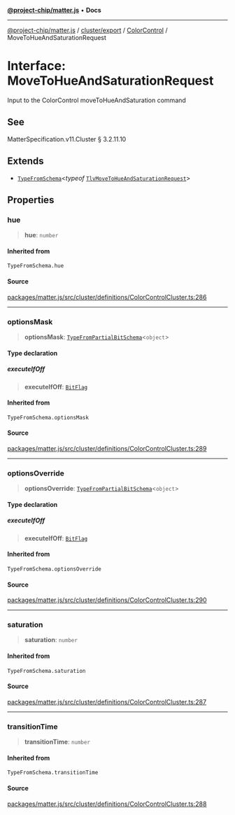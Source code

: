 [**@project-chip/matter.js**](../../../../../README.md) • **Docs**

***

[@project-chip/matter.js](../../../../../modules.md) / [cluster/export](../../../README.md) / [ColorControl](../README.md) / MoveToHueAndSaturationRequest

# Interface: MoveToHueAndSaturationRequest

Input to the ColorControl moveToHueAndSaturation command

## See

MatterSpecification.v11.Cluster § 3.2.11.10

## Extends

- [`TypeFromSchema`](../../../../../tlv/export/README.md#typefromschemas)\<*typeof* [`TlvMoveToHueAndSaturationRequest`](../README.md#tlvmovetohueandsaturationrequest)\>

## Properties

### hue

> **hue**: `number`

#### Inherited from

`TypeFromSchema.hue`

#### Source

[packages/matter.js/src/cluster/definitions/ColorControlCluster.ts:286](https://github.com/project-chip/matter.js/blob/7a8cbb56b87d4ccf34bec5a9a95ab40a1711324f/packages/matter.js/src/cluster/definitions/ColorControlCluster.ts#L286)

***

### optionsMask

> **optionsMask**: [`TypeFromPartialBitSchema`](../../../../../schema/export/README.md#typefrompartialbitschemat)\<`object`\>

#### Type declaration

##### executeIfOff

> **executeIfOff**: [`BitFlag`](../../../../../schema/export/README.md#bitflag)

#### Inherited from

`TypeFromSchema.optionsMask`

#### Source

[packages/matter.js/src/cluster/definitions/ColorControlCluster.ts:289](https://github.com/project-chip/matter.js/blob/7a8cbb56b87d4ccf34bec5a9a95ab40a1711324f/packages/matter.js/src/cluster/definitions/ColorControlCluster.ts#L289)

***

### optionsOverride

> **optionsOverride**: [`TypeFromPartialBitSchema`](../../../../../schema/export/README.md#typefrompartialbitschemat)\<`object`\>

#### Type declaration

##### executeIfOff

> **executeIfOff**: [`BitFlag`](../../../../../schema/export/README.md#bitflag)

#### Inherited from

`TypeFromSchema.optionsOverride`

#### Source

[packages/matter.js/src/cluster/definitions/ColorControlCluster.ts:290](https://github.com/project-chip/matter.js/blob/7a8cbb56b87d4ccf34bec5a9a95ab40a1711324f/packages/matter.js/src/cluster/definitions/ColorControlCluster.ts#L290)

***

### saturation

> **saturation**: `number`

#### Inherited from

`TypeFromSchema.saturation`

#### Source

[packages/matter.js/src/cluster/definitions/ColorControlCluster.ts:287](https://github.com/project-chip/matter.js/blob/7a8cbb56b87d4ccf34bec5a9a95ab40a1711324f/packages/matter.js/src/cluster/definitions/ColorControlCluster.ts#L287)

***

### transitionTime

> **transitionTime**: `number`

#### Inherited from

`TypeFromSchema.transitionTime`

#### Source

[packages/matter.js/src/cluster/definitions/ColorControlCluster.ts:288](https://github.com/project-chip/matter.js/blob/7a8cbb56b87d4ccf34bec5a9a95ab40a1711324f/packages/matter.js/src/cluster/definitions/ColorControlCluster.ts#L288)
